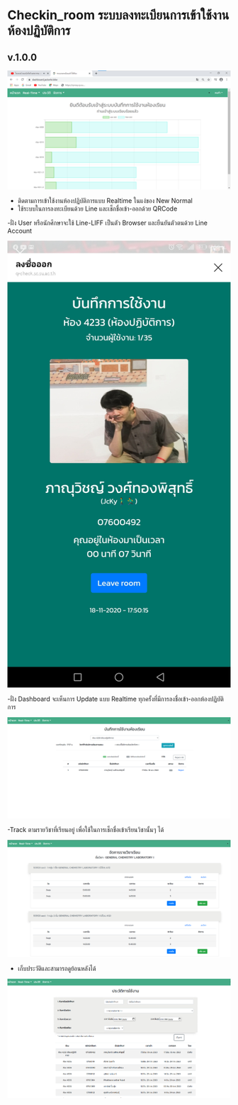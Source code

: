 # Checkin_room ระบบลงทะเบียนการเข้าใช้งานห้องปฏิบัติการ
## v.1.0.0

![Example](./img/readme1.jpg)

- ติดตามการเข้าใช้งานห้องปฏิบัติการแบบ Realtime ในแง่ของ New Normal
- ใช้ระบบในการลงทะเบียนด้วย Line และเช็กชื่อเข้า-ออกด้วย QRCode

-ฝั่ง User หรือนักศึกษาจะใช้ Line-LIFF เป็นตัว Browser และยืนยันตัวตนด้วย Line Account 

![ex2](./img/readme5.jpg)

-ฝั่ง Dashboard จะเห็นการ Update แบบ Realtime ทุกครั้งที่มีการลงชื่อเข้า-ออกห้องปฏิบัติการ

![ex3](./img/readme4.png)

-Track ตามรายวิชาที่เรียนอยู่ เพื่อใช้ในการเช็กชื่อเข้าเรียนวิชานั้นๆ ได้

![ex4](./img/readme3.png)

- เก็บประวัติและสามารถดูย้อนหลังได้

![ex5](./img/readme2.png)


